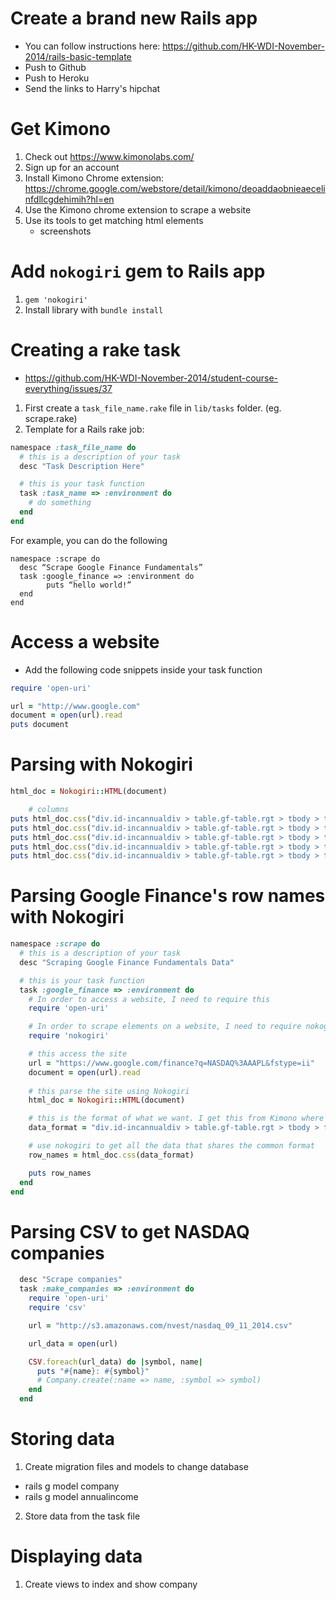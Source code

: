 # Create a brand new Rails app
- You can follow instructions here: https://github.com/HK-WDI-November-2014/rails-basic-template
- Push to Github
- Push to Heroku
- Send the links to Harry's hipchat

# Get Kimono
1. Check out https://www.kimonolabs.com/
2. Sign up for an account
3. Install Kimono Chrome extension: https://chrome.google.com/webstore/detail/kimono/deoaddaobnieaecelinfdllcgdehimih?hl=en
4. Use the Kimono chrome extension to scrape a website
5. Use its tools to get matching html elements
	- screenshots

# Add `nokogiri` gem to Rails app
1. `gem 'nokogiri'`
2. Install library with `bundle install`

# Creating a rake task
- https://github.com/HK-WDI-November-2014/student-course-everything/issues/37
1. First create a `task_file_name.rake` file in `lib/tasks` folder. (eg. scrape.rake)
2. Template for a Rails rake job:

```ruby
namespace :task_file_name do
  # this is a description of your task
  desc "Task Description Here"

  # this is your task function
  task :task_name => :environment do
    # do something
  end
end
```

For example, you can do the following
```
namespace :scrape do
  desc “Scrape Google Finance Fundamentals”
  task :google_finance => :environment do
		puts “hello world!”
  end
end
```

# Access a website
- Add the following code snippets inside your task function
```ruby
require 'open-uri'

url = "http://www.google.com"
document = open(url).read
puts document
```

# Parsing with Nokogiri
```ruby
html_doc = Nokogiri::HTML(document)

	# columns
puts html_doc.css("div.id-incannualdiv > table.gf-table.rgt > tbody > tr > td.lft.lm").text
puts html_doc.css("div.id-incannualdiv > table.gf-table.rgt > tbody > tr > td:nth-child(2).r").text
puts html_doc.css("div.id-incannualdiv > table.gf-table.rgt > tbody > tr > td:nth-child(3).r").text
puts html_doc.css("div.id-incannualdiv > table.gf-table.rgt > tbody > tr > td:nth-child(4).r").text
puts html_doc.css("div.id-incannualdiv > table.gf-table.rgt > tbody > tr > td.r.rm").text
```

# Parsing Google Finance's row names with Nokogiri
```ruby
namespace :scrape do 
  # this is a description of your task
  desc "Scraping Google Finance Fundamentals Data"

  # this is your task function
  task :google_finance => :environment do
    # In order to access a website, I need to require this
    require 'open-uri'

    # In order to scrape elements on a website, I need to require nokogiri
    require 'nokogiri'

    # this access the site
    url = "https://www.google.com/finance?q=NASDAQ%3AAAPL&fstype=ii"
    document = open(url).read
    
    # this parse the site using Nokogiri
    html_doc = Nokogiri::HTML(document)

    # this is the format of what we want. I get this from Kimono where you have highlighted these items
    data_format = "div.id-incannualdiv > table.gf-table.rgt > tbody > tr > td.lft.lm"

    # use nokogiri to get all the data that shares the common format
    row_names = html_doc.css(data_format)

    puts row_names
  end
end
```

# Parsing CSV to get NASDAQ companies
```ruby
  desc "Scrape companies"
  task :make_companies => :environment do
    require 'open-uri'
    require 'csv'

    url = "http://s3.amazonaws.com/nvest/nasdaq_09_11_2014.csv"

    url_data = open(url)

    CSV.foreach(url_data) do |symbol, name|
      puts "#{name}: #{symbol}"
      # Company.create(:name => name, :symbol => symbol)
    end
  end
```

# Storing data
1. Create migration files and models to change database
- rails g model company
- rails g model annualincome
2. Store data from the task file

# Displaying data
1. Create views to index and show company
